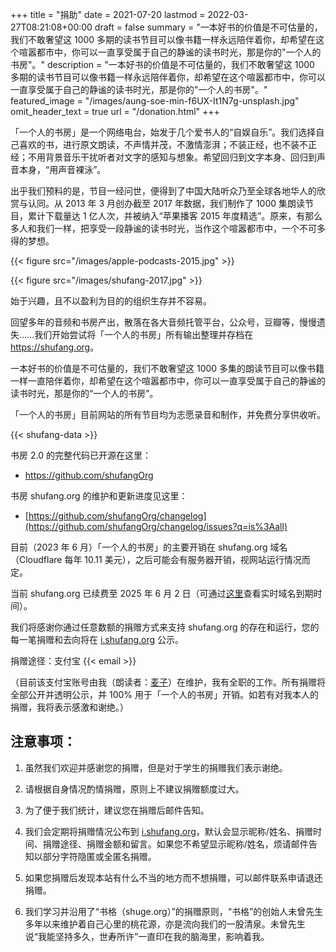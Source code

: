+++
title = "捐助"
date = 2021-07-20
lastmod = 2022-03-27T08:21:08+00:00
draft = false
summary = "一本好书的价值是不可估量的，我们不敢奢望这 1000 多期的读书节目可以像书籍一样永远陪伴着你，却希望在这个喧嚣都市中，你可以一直享受属于自己的静谧的读书时光，那是你的\"一个人的书房\"。"
description = "一本好书的价值是不可估量的，我们不敢奢望这 1000 多期的读书节目可以像书籍一样永远陪伴着你，却希望在这个喧嚣都市中，你可以一直享受属于自己的静谧的读书时光，那是你的\"一个人的书房\"。"
featured_image = "/images/aung-soe-min-f6UX-It1N7g-unsplash.jpg"
omit_header_text = true
url = "/donation.html"
+++

「一个人的书房」是一个网络电台，始发于几个爱书人的“自娱自乐”。我们选择自己喜欢的书，进行原文朗读，不声情并茂，不激情澎湃；不装正经，也不装不正经；不用背景音乐干扰听者对文字的感知与想象。希望回归到文字本身、回归到声音本身，“用声音裸泳”。

出乎我们预料的是，节目一经问世，便得到了中国大陆听众乃至全球各地华人的欣赏与认同。从 2013 年 3 月创办截至 2017 年数据，我们制作了 1000 集朗读节目，累计下载量达 1 亿人次，并被纳入“苹果播客 2015 年度精选”。原来，有那么多人和我们一样，把享受一段静谧的读书时光，当作这个喧嚣都市中，一个不可多得的梦想。

{{< figure src="/images/apple-podcasts-2015.jpg" >}}

{{< figure src="/images/shufang-2017.jpg" >}}

始于兴趣，且不以盈利为目的的组织生存并不容易。

回望多年的音频和书房产出，散落在各大音频托管平台，公众号，豆瓣等，慢慢遗失……我们开始尝试将「一个人的书房」所有输出整理并存档在 <https://shufang.org>。

一本好书的价值是不可估量的，我们不敢奢望这 1000 多集的朗读节目可以像书籍一样一直陪伴着你，却希望在这个喧嚣都市中，你可以一直享受属于自己的静谧的读书时光，那是你的“一个人的书房”。

「一个人的书房」目前网站的所有节目均为志愿录音和制作，并免费分享供收听。

{{< shufang-data >}}

书房 2.0 的完整代码已开源在这里：

- <https://github.com/shufangOrg>

书房 shufang.org 的维护和更新进度见这里：

- [https://github.com/shufangOrg/changelog](https://github.com/shufangOrg/changelog/issues?q=is%3Aall)

目前（2023 年 6 月）「一个人的书房」的主要开销在 shufang.org 域名（Cloudflare 每年 10.11 美元），之后可能会有服务器开销，视网站运行情况而定。

当前 shufang.org 已续费至 2025 年 6 月 2 日（可通过[这里](https://who.is/whois/shufang.org)查看实时域名到期时间）。

我们将感谢你通过任意数额的捐赠方式来支持 shufang.org 的存在和运行，您的每一笔捐赠和去向将在 [i.shufang.org](https://i.shufang.org) 公示。

捐赠途径：支付宝 {{< email >}}

（目前该支付宝账号由我（朗读者：[麦子](//jsntn.com/about.html)）在维护，我有全职的工作。所有捐赠将全部公开并透明公示，并 100% 用于「一个人的书房」开销。如若有对我本人的捐赠，我将表示感激和谢绝。）

## 注意事项：

1. 虽然我们欢迎并感谢您的捐赠，但是对于学生的捐赠我们表示谢绝。

2. 请根据自身情况酌情捐赠，原则上不建议捐赠额度过大。

3. 为了便于我们统计，建议您在捐赠后邮件告知。

4. 我们会定期将捐赠情况公布到 [i.shufang.org](https://i.shufang.org)，默认会显示昵称/姓名、捐赠时间、捐赠途径、捐赠金额和留言。如果您不希望显示昵称/姓名，烦请邮件告知以部分字符隐匿或全匿名捐赠。

5. 如果您捐赠后发现本站有什么不当的地方而不想捐赠，可以邮件联系申请退还捐赠。

6. 我们学习并沿用了“书格（shuge.org）”的捐赠原则，“书格”的创始人未曾先生多年以来维护着自己心里的桃花源，亦是流向我们的一股清泉。未曾先生说“我能坚持多久，世寿所许”一直印在我的脑海里，影响着我。
